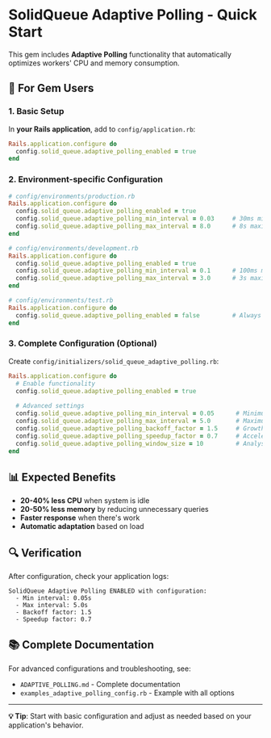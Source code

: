 # SolidQueue Adaptive Polling - Quick Start

This gem includes **Adaptive Polling** functionality that automatically optimizes workers' CPU and memory consumption.

## 🚀 For Gem Users

### 1. Basic Setup

In **your Rails application**, add to `config/application.rb`:

```ruby
Rails.application.configure do
  config.solid_queue.adaptive_polling_enabled = true
end
```

### 2. Environment-specific Configuration

```ruby
# config/environments/production.rb
Rails.application.configure do
  config.solid_queue.adaptive_polling_enabled = true
  config.solid_queue.adaptive_polling_min_interval = 0.03     # 30ms minimum
  config.solid_queue.adaptive_polling_max_interval = 8.0      # 8s maximum
end

# config/environments/development.rb  
Rails.application.configure do
  config.solid_queue.adaptive_polling_enabled = true
  config.solid_queue.adaptive_polling_min_interval = 0.1      # 100ms minimum
  config.solid_queue.adaptive_polling_max_interval = 3.0      # 3s maximum
end

# config/environments/test.rb
Rails.application.configure do
  config.solid_queue.adaptive_polling_enabled = false         # Always disabled in tests
end
```

### 3. Complete Configuration (Optional)

Create `config/initializers/solid_queue_adaptive_polling.rb`:

```ruby
Rails.application.configure do
  # Enable functionality
  config.solid_queue.adaptive_polling_enabled = true
  
  # Advanced settings
  config.solid_queue.adaptive_polling_min_interval = 0.05      # Minimum interval (50ms)
  config.solid_queue.adaptive_polling_max_interval = 5.0       # Maximum interval (5s)
  config.solid_queue.adaptive_polling_backoff_factor = 1.5     # Growth factor when idle
  config.solid_queue.adaptive_polling_speedup_factor = 0.7     # Acceleration factor when busy
  config.solid_queue.adaptive_polling_window_size = 10         # Analysis window
end
```

## 📊 Expected Benefits

- **20-40% less CPU** when system is idle
- **20-50% less memory** by reducing unnecessary queries
- **Faster response** when there's work
- **Automatic adaptation** based on load

## 🔍 Verification

After configuration, check your application logs:

```
SolidQueue Adaptive Polling ENABLED with configuration:
  - Min interval: 0.05s
  - Max interval: 5.0s
  - Backoff factor: 1.5
  - Speedup factor: 0.7
```

## 📚 Complete Documentation

For advanced configurations and troubleshooting, see:
- `ADAPTIVE_POLLING.md` - Complete documentation
- `examples_adaptive_polling_config.rb` - Example with all options

---

**💡 Tip**: Start with basic configuration and adjust as needed based on your application's behavior.
